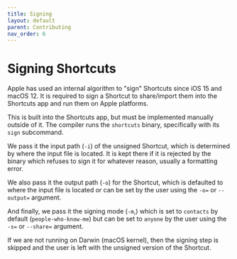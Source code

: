 ```yaml
---
title: Signing
layout: default
parent: Contributing
nav_order: 6
---
```


# Signing Shortcuts

Apple has used an internal algorithm to "sign" Shortcuts since iOS 15 and macOS 12. It is required to sign a Shortcut to share/import them into the Shortcuts app and run them on Apple platforms.

This is built into the Shortcuts app, but must be implemented manually outside of it. The compiler runs the `shortcuts` binary, specifically with its `sign` subcommand.

We pass it the input path (`-i`) of the unsigned Shortcut, which is determined by where the input file is located. It is kept there if it is rejected by the binary which refuses to sign it for whatever reason, usually a formatting error.

We also pass it the output path (`-o`) for the Shortcut, which is defaulted to where the input file is located or can be set by the user using the `-o=` or `--output=` argument.

And finally, we pass it the signing mode (`-m`,) which is set to `contacts` by default (`people-who-know-me`) but can be set to `anyone` by the user using the `-s=` or `--share=` argument.

If we are not running on Darwin (macOS kernel), then the signing step is skipped and the user is left with the unsigned version of the Shortcut.
